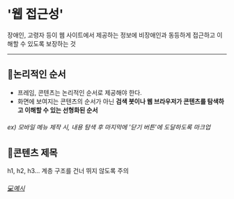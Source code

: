 # '웹 접근성'
장애인, 고령자 등이 웹 사이트에서 제공하는 정보에 비장애인과 동등하게 접근하고 이해할 수 있도록 보장하는 것

---

## 📍논리적인 순서
* 프레임, 콘텐츠는 논리적인 순서로 제공해야 한다.
* 화면에 보여지는 콘텐츠의 순서가 아닌 **검색  봇이나 웹 브라우저가 콘텐츠를 탐색하고 이해할 수 있는 선형화된 순서**
###### ex) 모바일 메뉴 제작 시, 내용 탐색 후 마지막에 '닫기 버튼'에 도달하도록 마크업

## 📍콘텐츠 제목
h1, h2, h3... 계층 구조를 건너 뛰지 않도록 주의<br>
###### [💻예시](https://github.com/JEONG-JINA/Web-Accessibility/blob/master/content-title.html)
